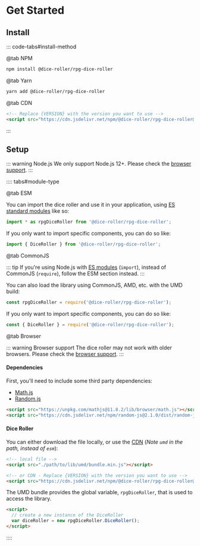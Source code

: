 # Get Started

## Install

::: code-tabs#install-method

@tab NPM

```bash
npm install @dice-roller/rpg-dice-roller
```

@tab Yarn

```bash
yarn add @dice-roller/rpg-dice-roller
```

@tab CDN

```html
<!-- Replace {VERSION} with the version you want to use -->
<script src="https://cdn.jsdelivr.net/npm/@dice-roller/rpg-dice-roller@{VERSION}/lib/umd/bundle.min.js"></script>
```

:::

## Setup

::: warning Node.js
We only support Node.js 12+. Please check the [browser support](readme.md#browser-support).
:::

:::: tabs#module-type

@tab ESM

You can import the dice roller and use it in your application, using [ES standard modules](https://nodejs.org/api/esm.html) like so:

```javascript
import * as rpgDiceRoller from '@dice-roller/rpg-dice-roller';
```

If you only want to import specific components, you can do so like:

```javascript
import { DiceRoller } from '@dice-roller/rpg-dice-roller';
```

@tab CommonJS

::: tip
If you're using Node.js with [ES modules](https://nodejs.org/api/esm.html) (`import`), instead of CommonJS (`require`), follow the ESM section instead.
:::

You can also load the library using CommonJS, AMD, etc. with the UMD build:

```javascript
const rpgDiceRoller = require('@dice-roller/rpg-dice-roller');
```

If you only want to import specific components, you can do so like:
```javascript
const { DiceRoller } = require('@dice-roller/rpg-dice-roller');
```

@tab Browser

::: warning Browser support
The dice roller may not work with older browsers.
Please check the [browser support](readme.md#browser-support).
:::


#### Dependencies

First, you'll need to include some third party dependencies:

* [Math.js](https://mathjs.org/download.html#download)
* [Random.js](https://github.com/ckknight/random-js#browser-using-script-tag)

```html
<script src="https://unpkg.com/mathjs@11.8.2/lib/browser/math.js"></script>
<script src="https://cdn.jsdelivr.net/npm/random-js@2.1.0/dist/random-js.umd.min.js"></script>
```


#### Dice Roller

You can either download the file locally, or use the [CDN](#install) (_Note `umd` in the path, instead of `esm`_):

```html
<!-- local file -->
<script src="./path/to/lib/umd/bundle.min.js"></script>

<!-- or CDN - Replace {VERSION} with the version you want to use -->
<script src="https://cdn.jsdelivr.net/npm/@dice-roller/rpg-dice-roller@{VERSION}/lib/umd/bundle.min.js"></script>
```

The UMD bundle provides the global variable, `rpgDiceRoller`, that is used to access the library.

```html
<script>
  // create a new instance of the DiceRoller
  var diceRoller = new rpgDiceRoller.DiceRoller();
</script>
```

::::
